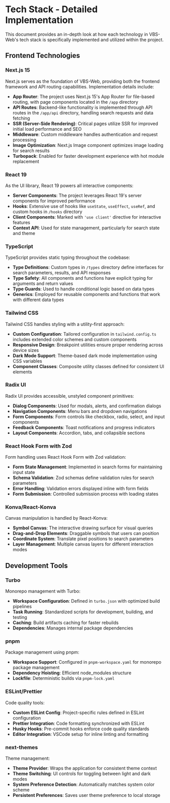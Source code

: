 # Tech Stack - Detailed Implementation

This document provides an in-depth look at how each technology in VBS-Web's tech stack is specifically implemented and utilized within the project.

## Frontend Technologies

### Next.js 15

Next.js serves as the foundation of VBS-Web, providing both the frontend framework and API routing capabilities. Implementation details include:

- **App Router**: The project uses Next.js 15's App Router for file-based routing, with page components located in the `/app` directory
- **API Routes**: Backend-like functionality is implemented through API routes in the `/app/api` directory, handling search requests and data fetching
- **SSR (Server-Side Rendering)**: Critical pages utilize SSR for improved initial load performance and SEO
- **Middleware**: Custom middleware handles authentication and request processing
- **Image Optimization**: Next.js Image component optimizes image loading for search results
- **Turbopack**: Enabled for faster development experience with hot module replacement

### React 19

As the UI library, React 19 powers all interactive components:

- **Server Components**: The project leverages React 19's server components for improved performance
- **Hooks**: Extensive use of hooks like `useState`, `useEffect`, `useRef`, and custom hooks in `/hooks` directory
- **Client Components**: Marked with `'use client'` directive for interactive features
- **Context API**: Used for state management, particularly for search state and theme

### TypeScript

TypeScript provides static typing throughout the codebase:

- **Type Definitions**: Custom types in `/types` directory define interfaces for search parameters, results, and API responses
- **Type Safety**: All components and functions have explicit typing for arguments and return values
- **Type Guards**: Used to handle conditional logic based on data types
- **Generics**: Employed for reusable components and functions that work with different data types

### Tailwind CSS

Tailwind CSS handles styling with a utility-first approach:

- **Custom Configuration**: Tailored configuration in `tailwind.config.ts` includes extended color schemes and custom components
- **Responsive Design**: Breakpoint utilities ensure proper rendering across device sizes
- **Dark Mode Support**: Theme-based dark mode implementation using CSS variables
- **Component Classes**: Composite utility classes defined for consistent UI elements

### Radix UI

Radix UI provides accessible, unstyled component primitives:

- **Dialog Components**: Used for modals, alerts, and confirmation dialogs
- **Navigation Components**: Menu bars and dropdown navigations
- **Form Components**: Form controls like checkbox, radio, select, and input components
- **Feedback Components**: Toast notifications and progress indicators
- **Layout Components**: Accordion, tabs, and collapsible sections

### React Hook Form with Zod

Form handling uses React Hook Form with Zod validation:

- **Form State Management**: Implemented in search forms for maintaining input state
- **Schema Validation**: Zod schemas define validation rules for search parameters
- **Error Handling**: Validation errors displayed inline with form fields
- **Form Submission**: Controlled submission process with loading states

### Konva/React-Konva

Canvas manipulation is handled by React-Konva:

- **Symbol Canvas**: The interactive drawing surface for visual queries
- **Drag-and-Drop Elements**: Draggable symbols that users can position
- **Coordinate System**: Translate pixel positions to search parameters
- **Layer Management**: Multiple canvas layers for different interaction modes

## Development Tools

### Turbo

Monorepo management with Turbo:

- **Workspace Configuration**: Defined in `turbo.json` with optimized build pipelines
- **Task Running**: Standardized scripts for development, building, and testing
- **Caching**: Build artifacts caching for faster rebuilds
- **Dependencies**: Manages internal package dependencies

### pnpm

Package management using pnpm:

- **Workspace Support**: Configured in `pnpm-workspace.yaml` for monorepo package management
- **Dependency Hoisting**: Efficient node_modules structure
- **Lockfile**: Deterministic builds via `pnpm-lock.yaml`

### ESLint/Prettier

Code quality tools:

- **Custom ESLint Config**: Project-specific rules defined in ESLint configuration
- **Prettier Integration**: Code formatting synchronized with ESLint
- **Husky Hooks**: Pre-commit hooks enforce code quality standards
- **Editor Integration**: VSCode setup for inline linting and formatting

### next-themes

Theme management:

- **Theme Provider**: Wraps the application for consistent theme context
- **Theme Switching**: UI controls for toggling between light and dark modes
- **System Preference Detection**: Automatically matches system color scheme
- **Persistent Preferences**: Saves user theme preference to local storage
